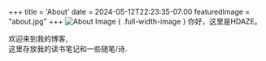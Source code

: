 +++
title = 'About'
date = 2024-05-12T22:23:35-07:00
featuredImage = "about.jpg"
+++
![About Image](about.jpg) { .full-width-image }
你好，这里是HDAZE。  

欢迎来到我的博客,  
这里存放我的读书笔记和一些随笔/诗.